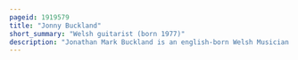 ```yaml
---
pageid: 1919579
title: "Jonny Buckland"
short_summary: "Welsh guitarist (born 1977)"
description: "Jonathan Mark Buckland is an english-born Welsh Musician and Songwriter best known as the lead Guitarist and Co-Founder of the Rock Band Coldplay. Raised in Pantymwyn, he began to play Guitar from an early Age, being influenced by Acts such as My Bloody Valentine, the Stone Roses and U2. Noted for Sparse and delicate Arrangements he uses Slide Bars and Delay Pedals with a stylistic Timbre that led to Comparisons to the Edge."
---
```


